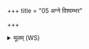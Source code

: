 +++
title = "05 अग्ने विश्वम्भर"

+++
<details><summary>मूलम् (WS)</summary>

अग्ने विश्वम्भर विश्वतो मा पाहि स्वाहा ॥ ५ ॥
</details>